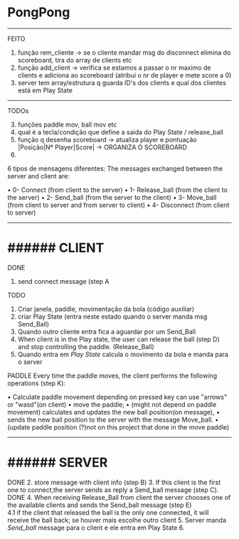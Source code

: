 # PongPong
__________________________________________
FEITO
1. função rem_cliente -> se o cliente mandar msg do disconnect elimina do scoreboard, tira do array de clients etc
2. função add_client -> verifica se estamos a passar o nr maximo de clients e adiciona ao scoreboard (atribui o nr de player e mete score a 0) 
4. server tem array/estrutura q guarda ID's dos clients e qual dos clientes está em Play State
__________________________________________

TODOs

3. funções paddle mov, ball mov etc 
5. qual é a tecla/condição que define a saida do Play State / release_ball
6. função q desenha scoreboard -> atualiza player e pontuação |Posição|Nº Player|Score| -> ORGANIZA O SCOREBOARD
7. 

6 tipos de mensagens diferentes: 
The messages exchanged between the server and client are:

• 0- Connect (from client to the server)
• 1- Release_ball (from the client to the server)
• 2- Send_ball (from the server to the client)
• 3- Move_ball (from client to server and from server to client)
• 4- Disconnect (from client to server)
______________________________________

# ###### CLIENT #######

DONE 
1. send connect message (step A

TODO 
1.	Criar janela, paddle, movimentação da bola (código auxiliar)
2. criar Play State (entra neste estado quando o server manda msg Send_Ball)
3. Quando outro cliente entra fica a aguardar por um Send_Ball
4. When client is in the Play state, the user can release the ball (step D) and stop controlling the paddle. (Release_Ball)
5. Quando entra em *Play State* calcula o movimento da bola e manda para o server 

PADDLE
Every time the paddle moves, the client performs the following operations (step K):

• Calculate paddle movement depending on pressed key can use "arrows" or "wasd"(on client)
• move the paddle;
• (might not depend on paddle movement) calculates and updates the new ball position(on message),
• sends the new ball position to the server with the message Move_ball.
• (update paddle position (?)not on this project that done in the move paddle)

__________________________________
# ###### SERVER #######
DONE
2.	store message with client info (step B)
3.	If this client is the first one to connect,the server sends as reply a Send_ball message (step C). DONE
4.  When receiving Release_Ball from client the server chooses one of the available clients and sends the Send_ball message (step E)    
    4.1 if the client that released the ball is the only one connected, it will receive the ball back; se houver mais escolhe outro client
5. Server manda *Send_ball* message para o client e ele entra em Play State
6. 

